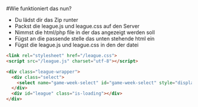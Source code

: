 #Wie funktioniert das nun?

- Du lädst dir das Zip runter
- Packst die league.js und league.css auf den Server
- Nimmst die html/php file in der das angezeigt werden soll
- Fügst an die passende stelle das unten stehende html ein
- Fügst die league.js und league.css in den <head> der datei

```html
<link rel="stylesheet" href="/league.css">
<script src="/league.js" charset="utf-8"></script>
```

```html
<div class="league-wrapper">
  <div class="select">
    <select name="game-week-select" id="game-week-select" style="display: none;"></select>
  </div>
  <div id="league" class="is-loading"></div>
</div>
```
